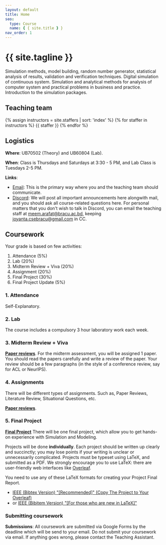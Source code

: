 ```yaml
---
layout: default
title: Home
seo:
  type: Course
  name: { { site.title } }
nav_order: 1
---
```


# {{ site.tagline }}

<!--{% if site.announcements %}
{{ site.announcements.last }}
[Announcements](announcements.md){: .btn .btn-outline .fs-3 }
{% endif %}-->

<!-- Course Description here -->

Simulation methods, model building, random number generator, statistical analysis of results, validation and verification techniques. Digital simulation of continuous system. Simulation and analytical methods for analysis of computer system and practical problems in business and practice. Introduction to the simulation packages.

## Teaching team

{% assign instructors = site.staffers | sort: 'index' %}
{% for staffer in instructors %}
{{ staffer }}
{% endfor %}

## Logistics

**Where**: UB70502 (Theory) and UB60804 (Lab).

**When**: Class is Thursdays and Saturdays at 3:30 - 5 PM, and Lab Class is Tuesdays 2-5 PM.

**Links**:

- [Email](https://www.gmail.com): This is the primary way where you and the teaching team should communicate.
- [Discord](https://discord.gg/EXXDGVsvjD):
  We will post all important announcements here alongwith mail, and you should ask
  all course-related questions here.
  For personal matters that you don't wish to talk in Discord, you can
  email the teaching staff at [meem.arafat@bracu.ac.bd](mailto:meem.arafat@bracu.ac.bd), keeping [joyanta.csebracu@gmail.com](mailto:joyanta.csebracu@gmail.com) in CC.

<!-- ## Class

Each class is divided into two parts:

1. **Lecture** (45 minutes): an instructor gives a standard lecture on a topic
   (see the [calendar](/calendar) for the list of topics). Lectures are be
   based on [these lecture notes](/lectures).

1. **Discussion** (45 minutes): there is a student panel discussion on the
   required readings posted on the [calendar](/calendar). -->

## Coursework

Your grade is based on few activities:

1. Attendance (5%)
2. Lab (20%)
3. Midterm Review + Viva (20%)
4. Assignment (20%)
5. Final Project (30%)
6. Final Project Update (5%)

### 1. Attendance

Self-Explanatory.

### 2. Lab

The course includes a compulsory 3 hour laboratory work each week.

### 3. Midterm Review + Viva

[**Paper reviews**](paper-reviews). For the midterm assessment, you will be assigned 1 paper. You
should read the papers carefully and write a review of the paper.
Your review should be a few paragraphs (in the style of a conference review,
say for ACL or NeurIPS).

### 4. Assignments

There will be different types of assignments. Such as, Paper Reviews, Literature Review, Situational Questions, etc.

[**Paper reviews**](paper-reviews).

### 5. Final Project

[**Final Project**](projects) There will be one final project, which allow you to get hands-on experience with Simulation and Modeling.

Projects will be done **individually**.
Each project should be written up clearly and succinctly; you may lose points if
your writing is unclear or unnecessarily complicated. Projects must be typeset
using LaTeX, and
submitted as a PDF. We strongly encourage you to use LaTeX: there are
user-friendly web interfaces like [Overleaf](https://www.overleaf.com/).

You need to use any of these LaTeX formats for creating your Project Final Report.

- [IEEE (Bibtex Version) "[Recommended]" (Copy The Project to Your Overleaf)](https://www.overleaf.com/read/vshtnzwrbnzj)
- or [IEEE (Bibitem Version) "[For those who are new in LaTeX]"](https://www.ieee.org/content/dam/ieee-org/ieee/web/org/conferences/Conference-LaTeX-template_7-9-18.zip)

### Submitting coursework

**Submissions**: All coursework are submitted via
Google Forms by the deadline which will be send to your email.
Do not submit your coursework via email. If anything goes wrong, please contact the Teaching Assistant.

<!-- **Late days**: A homework is ⌈d⌉ days late if it is turned in d days past the
due date (note that this means if you are 1 second late, ⌈d⌉=1 and it is 1 day
late). **You have 3 late days in total that can be distributed among the
homeworks without penalty.** After that, the maximum possible grade is
decreased by 25% each day (so the best you can do with d=1 is 75%; paper
reviews will be graded as fails if they are late and you have no late days). As
an example, if you are out of late days and submit one day late, a 90 will be
capped at a 75, but a 72 will not be changed. **Note that we will only allow a
max of d=2 late days per homework.** -->
